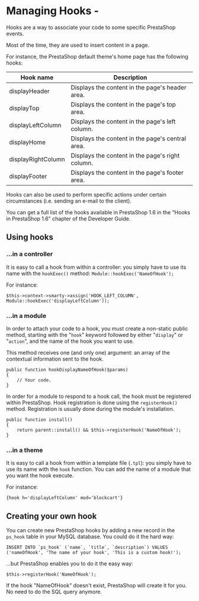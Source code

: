 # Managing Hooks -

Hooks are a way to associate your code to some specific PrestaShop events.

Most of the time, they are used to insert content in a page.

For instance, the PrestaShop default theme's home page has the following hooks:

| Hook name          | Description                                      |
| ------------------ | ------------------------------------------------ |
| displayHeader      | Displays the content in the page's header area.  |
| displayTop         | Displays the content in the page's top area.     |
| displayLeftColumn  | Displays the content in the page's left column.  |
| displayHome        | Displays the content in the page's central area. |
| displayRightColumn | Displays the content in the page's right column. |
| displayFooter      | Displays the content in the page's footer area.  |

Hooks can also be used to perform specific actions under certain circumstances (i.e. sending an e-mail to the client).

You can get a full list of the hooks available in PrestaShop 1.6 in the "Hooks in PrestaShop 1.6" chapter of the Developer Guide.

## Using hooks <a href="#managinghooks-usinghooks" id="managinghooks-usinghooks"></a>

### ...in a controller <a href="#managinghooks-...inacontroller" id="managinghooks-...inacontroller"></a>

It is easy to call a hook from within a controller: you simply have to use its name with the `hookExec()` method: `Module::hookExec('NameOfHook');`

For instance:

```
$this->context->smarty->assign('HOOK_LEFT_COLUMN', Module::hookExec('displayLeftColumn'));
```

### ...in a module <a href="#managinghooks-...inamodule" id="managinghooks-...inamodule"></a>

In order to attach your code to a hook, you must create a non-static public method, starting with the "`hook`" keyword followed by either "`display`" or "`action`", and the name of the hook you want to use.

This method receives one (and only one) argument: an array of the contextual information sent to the hook.

```
public function hookDisplayNameOfHook($params)
{
    // Your code.
}
```

In order for a module to respond to a hook call, the hook must be registered within PrestaShop. Hook registration is done using the `registerHook()` method. Registration is usually done during the module's installation.

```
public function install()
{
    return parent::install() && $this->registerHook('NameOfHook');
}
```

### ...in a theme <a href="#managinghooks-...inatheme" id="managinghooks-...inatheme"></a>

It is easy to call a hook from within a template file (`.tpl`): you simply have to use its name with the `hook` function. You can add the name of a module that you want the hook execute.

For instance:

```
{hook h='displayLeftColumn' mod='blockcart'}
```

## Creating your own hook <a href="#managinghooks-creatingyourownhook" id="managinghooks-creatingyourownhook"></a>

You can create new PrestaShop hooks by adding a new record in the `ps_hook` table in your MySQL database. You could do it the hard way:

```
INSERT INTO `ps_hook` (`name`, `title`, `description`) VALUES ('nameOfHook', 'The name of your hook', 'This is a custom hook!');
```

...but PrestaShop enables you to do it the easy way:

```
$this->registerHook('NameOfHook');
```

If the hook "NameOfHook" doesn't exist, PrestaShop will create it for you. No need to do the SQL query anymore.

